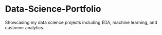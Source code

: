 # Data-Science-Portfolio
Showcasing my data science projects including EDA, machine learning, and customer analytics.
